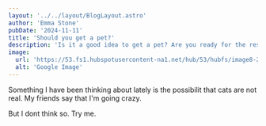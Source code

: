 ```yaml
---
layout: '../../layout/BlogLayout.astro'
author: 'Emma Stone'
pubDate: '2024-11-11'
title: 'Should you get a pet?'
description: 'Is it a good idea to get a pet? Are you ready for the responsibility?'
image:
  url: 'https://53.fs1.hubspotusercontent-na1.net/hub/53/hubfs/image8-2.jpg?width=600&name=image8-2.jpg'
  alt: 'Google Image'
---
```


Something I have been thinking about lately is the possibilit that cats are not real.
My friends say that I'm going crazy.

But I dont think so.
Try me.
